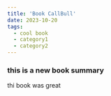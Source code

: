 ```yaml
---
title: 'Book CallBull'
date: 2023-10-20
tags:
  - cool book
  - category1
  - category2
---
```


### this is a new book summary
thi book was great

